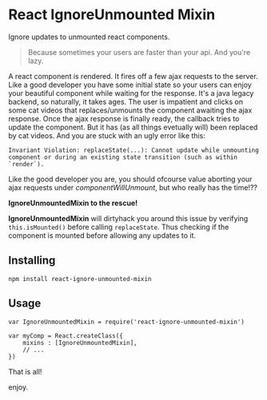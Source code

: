 # React IgnoreUnmounted Mixin

Ignore updates to unmounted react components.

> Because sometimes your users are faster than your api. And you're lazy.

A react component is rendered. It fires off a few ajax requests to the server. Like a good developer you have some initial state so your users can enjoy your beautiful component while waiting for the response. It's a java legacy backend, so naturally, it takes ages. The user is impatient and clicks on some cat videos that replaces/unmounts the component awaiting the ajax response. Once the ajax response is finally ready, the callback tries to update the component. But it has (as all things evetually will) been replaced by cat videos. And you are stuck with an ugly error like this:

    Invariant Violation: replaceState(...): Cannot update while unmounting component or during an existing state transition (such as within `render`).

Like the good developer you are, you should ofcourse value aborting your ajax requests under *componentWillUnmount*, but who really has the time!??

**IgnoreUnmountedMixin to the rescue!**

**IgnoreUnmountedMixin** will dirtyhack you around this issue by verifying <code>this.isMounted()</code> before calling <code>replaceState</code>. Thus checking if the component is mounted before allowing any updates to it.

## Installing

    npm install react-ignore-unmounted-mixin

## Usage

    var IgnoreUnmountedMixin = require('react-ignore-unmounted-mixin')

    var myComp = React.createClass({
        mixins : [IgnoreUnmountedMixin],
        // ...
    })

That is all!

enjoy.